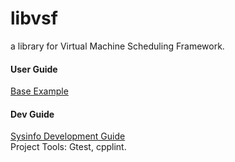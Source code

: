 libvsf
======

a library for Virtual Machine Scheduling Framework.

#### User Guide

[Base Example](https://github.com/chetui/libvsf/blob/master/example/base_example.cpp)

#### Dev Guide 

[Sysinfo Development Guide](https://github.com/chetui/libvsf/blob/master/doc/sysinfo_dev_guide.md)  
Project Tools: Gtest, cpplint.
